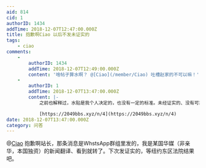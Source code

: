 ```yaml
---
aid: 814
cid: 1
authorID: 1434
addTime: 2018-12-07T12:47:00.000Z
title: 抱歉啊Ciao 以后不发未证实的
tags:
    - ciao
comments:
    -
        authorID: 1434
        addTime: 2018-12-07T12:49:00.000Z
        content: '啥帖子算水啊？ @[Ciao](/member/Ciao) 吐槽赵家的不可以嘛！'
    -
        authorID: 1
        addTime: 2018-12-07T13:47:00.000Z
        content: |-
            之前也解释过，水贴是我个人决定的，也没有一定的标准。未经证实的、没有可靠来源的消息肯定属于水贴。 可以去水贴区看看，感受感受：

            [https://2049bbs.xyz/n/4](https://2049bbs.xyz/n/4)
date: 2018-12-07T13:47:00.000Z
category: 问答
---
```


@[Ciao](/member/Ciao) 抱歉啊站长，那条消息是WhstsApp群组里发的，我是某国华媒（非亲华，本国独资）的新闻翻译、看到就转了。下次发证实的，等纽约东区法院结果吧。
